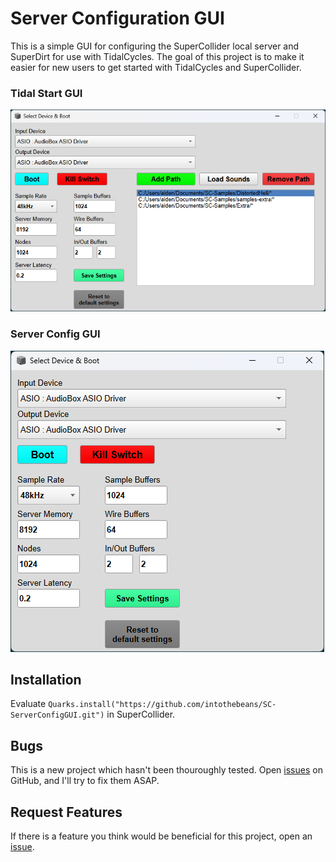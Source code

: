# Server Configuration GUI

This is a simple GUI for configuring the SuperCollider local server and SuperDirt for use with TidalCycles. The goal of this project is to make it easier for new users to get started with TidalCycles and SuperCollider.

### Tidal Start GUI

![](tidalgui.png)

### Server Config GUI

![](servergui.png)

## Installation

Evaluate `Quarks.install("https://github.com/intothebeans/SC-ServerConfigGUI.git")` in SuperCollider.

## Bugs

This is a new project which hasn't been thouroughly tested. Open [issues](https://github.com/intothebeans/SC-ServerConfigGUI/issues) on GitHub, and I'll try to fix them ASAP.

## Request Features

If there is a feature you think would be beneficial for this project, open an [issue](https://github.com/intothebeans/SC-ServerConfigGUI/issues).

